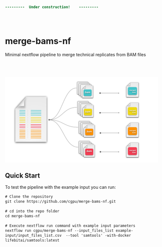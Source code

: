 ```diff
---------  Under construction!    ---------
```

<br/><br/>
# merge-bams-nf 
Minimal nextflow pipeline to merge technical replicates from BAM files
<br/><br/><br/><br/>

<p align="center">
  <img src="images/merge-bam-files.svg"  width="800" align="center" >
</p>


## Quick Start

To test the pipeline with the example input you can run:

```nextflow
# Clone the repository
git clone https://github.com/cgpu/merge-bams-nf.git

# cd into the repo folder 
cd merge-bams-nf

# Execute nextflow run command with example input parameters
nextflow run cgpu/merge-bams-nf --input_files_list example-input/input_files_list.csv  --tool 'samtools' -with-docker lifebitai/samtools:latest
```

